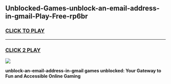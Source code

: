 
## Unblocked-Games-unblock-an-email-address-in-gmail-Play-Free-rp6br
<h3>
<a href="https://premium76.site?title=unblock-an-email-address-in-gmail&ref=21A">CLICK TO PLAY</a></h3>
<hr>

<h3>
<a href="https://premium76.site?title=unblock-an-email-address-in-gmail&ref=21A">CLICK 2 PLAY</a>
  
</h3>

<a href="https://premium76.site?title=unblock-an-email-address-in-gmail&ref=21A"><img src="https://clearcache.store/games.png"></a>


**unblock-an-email-address-in-gmail games unblocked: Your Gateway to Fun and Accessible Online Gaming**
